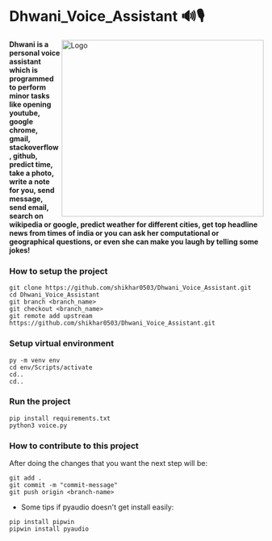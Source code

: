 # Dhwani_Voice_Assistant 🔊🎙
<img src="https://img.freepik.com/premium-vector/voice-assistant-concept-artificial-intelligence-wave-microphone-control-sound-recognition_653980-38.jpg" align="right" alt="Logo" width="400" height="350">

**Dhwani is a personal voice assistant which is programmed to perform minor tasks like opening youtube, google chrome, gmail, stackoverflow , github, predict time, take a photo, write a note for you, send message, send email, search on wikipedia or google, predict weather for different cities, get top headline news from times of india or you can ask her computational or geographical questions, or even she can make you laugh by telling some jokes!**

### How to setup the project
```
git clone https://github.com/shikhar0503/Dhwani_Voice_Assistant.git
cd Dhwani_Voice_Assistant
git branch <branch_name>
git checkout <branch_name>
git remote add upstream https://github.com/shikhar0503/Dhwani_Voice_Assistant.git
```

### Setup virtual environment
```
py -m venv env
cd env/Scripts/activate
cd..
cd..
```
### Run the project
```
pip install requirements.txt
python3 voice.py
```

### How to contribute to this project
After doing the changes that you want the next step will be:
```
git add .
git commit -m "commit-message"
git push origin <branch-name>
```

- Some tips if pyaudio doesn't get install easily:
```
pip install pipwin
pipwin install pyaudio
```
